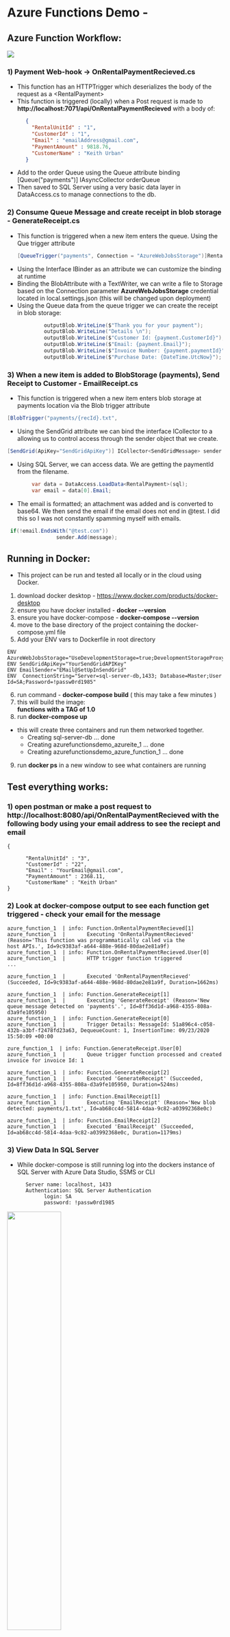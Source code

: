  # Azure Functions Demo - 
## Azure Function Workflow: 
![](https://krevaas.com/flow.png)

### 1) Payment Web-hook -> OnRentalPaymentRecieved.cs
* This function has an HTTPTrigger which deserializes the body of the request as a \<RentalPayment\> 
* This function is triggered (locally) when a Post request is made to **http://localhost:7071/api/OnRentalPaymentRecieved** with a body of:
```json
      {
        "RentalUnitId" : "1",
        "CustomerId" : "1",
        "Email" : "emailAddress@gmail.com",
        "PaymentAmount" : 9818.76,
        "CustomerName" : "Keith Urban"
      }
 ```
* Add to the order Queue using the Queue attribute binding [Queue("payments")] IAsyncCollector<RentalPayment> orderQueue
* Then saved to SQL Server using a very basic data layer in DataAccess.cs to manage connections to the db. 
      
### 2) Consume Queue Message and create receipt in blob storage - GenerateReceipt.cs
* This function is triggered when a new item enters the queue. Using the Que trigger attribute
     ```C#
     [QueueTrigger("payments", Connection = "AzureWebJobsStorage")]RentalPayment payment
    ```
* Using the Interface IBinder as an attribute we can customize the binding at runtime 
* Binding the BlobAttribute with a TextWriter, we can write a file to Storage based on the Connection parameter **AzureWebJobsStorage** credential located in local.settings.json (this will be changed upon deployment) 
* Using the Queue data from the queue trigger we can create the receipt in blob storage:
``` C#
            outputBlob.WriteLine($"Thank you for your payment");
            outputBlob.WriteLine("Details \n");
            outputBlob.WriteLine($"Customer Id: {payment.CustomerId}");
            outputBlob.WriteLine($"Email: {payment.Email}");
            outputBlob.WriteLine($"Invoice Number: {payment.paymentId}");
            outputBlob.WriteLine($"Purchase Date: {DateTime.UtcNow}");
```
### 3) When a new item is added to BlobStorage (payments), Send Receipt to Customer - EmailReceipt.cs
* This function is triggered when a new item enters blob storage at payments location via the Blob trigger attribute
``` c#
[BlobTrigger("payments/{recId}.txt",
```
* Using the SendGrid attribute we can bind the interface ICollector to a <SendGridMessage> allowing us to control access through the sender object that we create.  
``` c#
[SendGrid(ApiKey="SendGridApiKey")] ICollector<SendGridMessage> sender
```
* Using SQL Server, we can access data.  We are getting the paymentId from the filename.  
``` c#
        var data = DataAccess.LoadData<RentalPayment>(sql);
        var email = data[0].Email;
```
*  The email is formatted; an attachment was added and is converted to base64.  We then send the email if the email does not end in @test.  I did this so I was not constantly spamming myself with emails.  
``` C#
 if(!email.EndsWith("@test.com"))
                sender.Add(message);
```

## Running in Docker:

* This project can be run and tested all locally or in the cloud using Docker.  
1) download docker desktop - https://www.docker.com/products/docker-desktop
2) ensure you have docker installed - **docker --version**
3) ensure you have docker-compose - **docker-compose --version** 
4) move to the base directory of the project containing the docker-compose.yml file
5) Add your ENV vars to Dockerfile in root directory
```
ENV AzureWebJobsStorage="UseDevelopmentStorage=true;DevelopmentStorageProxyUri=http://azureite"
ENV SendGridApiKey="YourSendGridAPIKey"
ENV EmailSender="EMail@SetUpInSendGrid"
ENV  ConnectionString="Server=sql-server-db,1433; Database=Master;User Id=SA;Password=!passw0rd1985"
```
6) run command - **docker-compose build** ( this may take a few minutes )
7) this will build the image:  
      **functions with a TAG of 1.0**
8) run **docker-compose up** 
  - this will create three containers and run them networked together. 
    - Creating sql-server-db ... done
    - Creating azurefunctionsdemo_azureite_1 ... done
    - Creating azurefunctionsdemo_azure_function_1 ... done
  
9) run **docker ps** in a new window to see what containers are running 

## Test everything works:
### 1) open postman or make a post request to **http://localhost:8080/api/OnRentalPaymentRecieved** with the following body using your email address to see the reciept and email
  ```
{
       
        "RentalUnitId" : "3",
        "CustomerId" : "22",
        "Email" : "YourEmail@gmail.com",
        "PaymentAmount" : 2368.11,
        "CustomerName" : "Keith Urban"
}
  ```
  
### 2) Look at docker-compose output to see each function get triggered - check your email for the message 
```
azure_function_1  | info: Function.OnRentalPaymentRecieved[1]
azure_function_1  |       Executing 'OnRentalPaymentRecieved' (Reason='This function was programmatically called via the 
host APIs.', Id=9c9383af-a644-488e-968d-80dae2e81a9f)
azure_function_1  | info: Function.OnRentalPaymentRecieved.User[0]
azure_function_1  |       HTTP trigger function triggered
...

azure_function_1  |       Executed 'OnRentalPaymentRecieved' (Succeeded, Id=9c9383af-a644-488e-968d-80dae2e81a9f, Duration=1662ms)
```

```
azure_function_1  | info: Function.GenerateReceipt[1]
azure_function_1  |       Executing 'GenerateReceipt' (Reason='New queue message detected on 'payments'.', Id=8ff36d1d-a968-4355-808a-d3a9fe105950)
azure_function_1  | info: Function.GenerateReceipt[0]
azure_function_1  |       Trigger Details: MessageId: 51a896c4-c058-432b-a3bf-f2478fd23a63, DequeueCount: 1, InsertionTime: 09/23/2020 15:50:09 +00:00

zure_function_1  | info: Function.GenerateReceipt.User[0]
azure_function_1  |       Queue trigger function processed and created invoice for invoice Id: 1

azure_function_1  | info: Function.GenerateReceipt[2]
azure_function_1  |       Executed 'GenerateReceipt' (Succeeded, Id=8ff36d1d-a968-4355-808a-d3a9fe105950, Duration=524ms)
```

```
azure_function_1  | info: Function.EmailReceipt[1]
azure_function_1  |       Executing 'EmailReceipt' (Reason='New blob detected: payments/1.txt', Id=ab68cc4d-5814-4daa-9c82-a03992368e0c)

azure_function_1  | info: Function.EmailReceipt[2]
azure_function_1  |       Executed 'EmailReceipt' (Succeeded, Id=ab68cc4d-5814-4daa-9c82-a03992368e0c, Duration=1179ms) 

```
### 3) View Data In SQL Server
* While docker-compose is still running log into the dockers instance of SQL Server with Azure Data Studio, SSMS or CLI 
```
      Server name: localhost, 1433
      Authentication: SQL Server Authentication
            login: SA
            password: !passw0rd1985
```
<img src = "https://krevaas.com/SQLConnection.PNG" width="50%">

* See the data that was saved in the **master** db under the Payments table

<img src = "https://krevaas.com/Data.PNG" width="50%">


# Clean up!

* ctrl+c to stop docker-compose
* remove all containers 
      ```
      docker rm $(docker ps -aq)
      ```
* delete all images 
      ```
      docker image rm $(docker images -aq)
      ```
